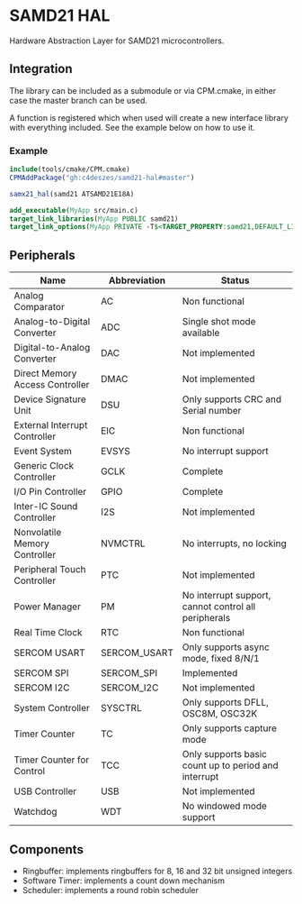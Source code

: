 # SAMD21 HAL

Hardware Abstraction Layer for SAMD21 microcontrollers.

## Integration

The library can be included as a submodule or via CPM.cmake, in either case the master branch can
be used.

A function is registered which when used will create a new interface library with everything
included. See the example below on how to use it.

### Example

```cmake
include(tools/cmake/CPM.cmake)
CPMAddPackage("gh:c4deszes/samd21-hal#master")

samx21_hal(samd21 ATSAMD21E18A)

add_executable(MyApp src/main.c)
target_link_libraries(MyApp PUBLIC samd21)
target_link_options(MyApp PRIVATE -T$<TARGET_PROPERTY:samd21,DEFAULT_LINKERSCRIPT>)
```

## Peripherals

| Name | Abbreviation | Status |
|-|-|-|
| Analog Comparator | AC | Non functional |
| Analog-to-Digital Converter | ADC | Single shot mode available |
| Digital-to-Analog Converter | DAC | Not implemented |
| Direct Memory Access Controller | DMAC | Not implemented |
| Device Signature Unit | DSU | Only supports CRC and Serial number |
| External Interrupt Controller | EIC | Non functional |
| Event System | EVSYS | No interrupt support |
| Generic Clock Controller | GCLK | Complete |
| I/O Pin Controller | GPIO | Complete |
| Inter-IC Sound Controller | I2S | Not implemented |
| Nonvolatile Memory Controller | NVMCTRL | No interrupts, no locking |
| Peripheral Touch Controller | PTC | Not implemented |
| Power Manager | PM | No interrupt support, cannot control all peripherals |
| Real Time Clock | RTC | Non functional |
| SERCOM USART | SERCOM_USART | Only supports async mode, fixed 8/N/1 |
| SERCOM SPI | SERCOM_SPI | Implemented |
| SERCOM I2C | SERCOM_I2C | Not implemented |
| System Controller | SYSCTRL | Only supports DFLL, OSC8M, OSC32K |
| Timer Counter | TC | Only supports capture mode |
| Timer Counter for Control | TCC | Only supports basic count up to period and interrupt |
| USB Controller | USB | Not implemented |
| Watchdog | WDT | No windowed mode support |

## Components

- Ringbuffer: implements ringbuffers for 8, 16 and 32 bit unsigned integers
- Software Timer: implements a count down mechanism
- Scheduler: implements a round robin scheduler
